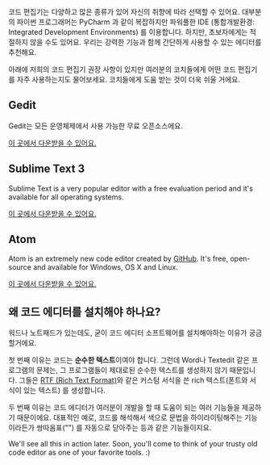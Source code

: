 코드 편집기는 다양하고 많은 종류가 있어 자신의 취향에 따라 선택할 수 있어요. 대부분의 파이썬 프로그래머는 PyCharm 과 같이 복잡하지만 파워풀한 IDE (통합개발환경: Integrated Development Environments) 를 이용합니다. 하지만, 초보자에게는 적절하지 않을 수도 있어요. 우리는 강력한 기능과 함께 간단하게 사용할 수 있는 에디터를 추천해요.

아래에 저희의 코드 편집기 권장 사항이 있지만 여러분의 코치들에게 어떤 코드 편집기를 자주 사용하는지도 물어보세요. 코치들에게 도움 받는 것이 더욱 쉬울 거에요.

## Gedit

Gedit는 모든 운영체제에서 사용 가능한 무료 오픈소스에요. 

[이 곳에서 다운받을 수 있어요.](https://wiki.gnome.org/Apps/Gedit#Download)

## Sublime Text 3

Sublime Text is a very popular editor with a free evaluation period and it's available for all operating systems.

[이 곳에서 다운받을 수 있어요.](https://www.sublimetext.com/3)

## Atom

Atom is an extremely new code editor created by [GitHub](https://github.com/). It's free, open-source and available for Windows, OS X and Linux.

[이 곳에서 다운받을 수 있어요.](https://atom.io/)

## 왜 코드 에디터를 설치해야 하나요?

워드나 노트패드가 있는데도, 굳이 코드 에디터 소프트웨어를 설치해야하는 이유가 궁금할거에요.

첫 번째 이유는 코드는 **순수한 텍스트**이여야 합니다. 그런데 Word나 Textedit 같은 프로그램의 문제는, 그 프로그램들이 제대로된 순수한 텍스트를 생성하지 않기 때문입니다. 그들은 [RTF (Rich Text Format)](https://en.wikipedia.org/wiki/Rich_Text_Format)와 같은 커스텀 서식을 쓴 rich 텍스트(폰트와 서식이 있는 텍스트) 를 생성합니다.

두 번째 이유는 코드 에디터가 여러분이 개발을 할 때 도움이 되는 여러 기능들을 제공하기 때문이에요. 대표적인 예로, 코드를 해석해서 색으로 문법을 하이라이팅해주는 기능이라든가 쌍따옴표("") 를 자동으로 닫아주는 등과 같은 기능들이지요.

We'll see all this in action later. Soon, you'll come to think of your trusty old code editor as one of your favorite tools. :)